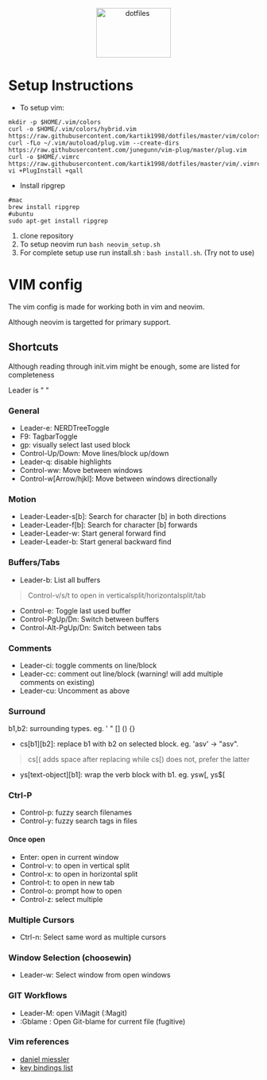 <p align="center"> <img src = "https://cdn-media-1.freecodecamp.org/images/1*RO3AhbppPUFJBZwt3gUW-A.png" alt="dotfiles" width=150 height=100> </p>

# Setup Instructions
* To setup vim:
```shell 
mkdir -p $HOME/.vim/colors
curl -o $HOME/.vim/colors/hybrid.vim https://raw.githubusercontent.com/kartik1998/dotfiles/master/vim/colors/hybrid.vim
curl -fLo ~/.vim/autoload/plug.vim --create-dirs https://raw.githubusercontent.com/junegunn/vim-plug/master/plug.vim
curl -o $HOME/.vimrc https://raw.githubusercontent.com/kartik1998/dotfiles/master/vim/.vimrc
vi +PlugInstall +qall
```
* Install ripgrep
```shell
#mac
brew install ripgrep
#ubuntu
sudo apt-get install ripgrep
```

1. clone repository
2. To setup neovim run ``bash neovim_setup.sh``
3. For complete setup use run install.sh : `bash install.sh`. (Try not to use)

# VIM config
The vim config is made for working both in vim and neovim.

Although neovim is targetted for primary support.

## Shortcuts
Although reading through init.vim might be enough, some are listed for completeness

Leader is " "

### General
* Leader-e: NERDTreeToggle
* F9: TagbarToggle
* gp: visually select last used block
* Control-Up/Down: Move lines/block up/down
* Leader-q: disable highlights
* Control-ww: Move between windows
* Control-w[Arrow/hjkl]: Move between windows directionally

### Motion
* Leader-Leader-s[b]: Search for character [b] in both directions
* Leader-Leader-f[b]: Search for character [b] forwards
* Leader-Leader-w: Start general forward find
* Leader-Leader-b: Start general backward find


### Buffers/Tabs
* Leader-b: List all buffers

> Control-v/s/t to open in verticalsplit/horizontalsplit/tab

* Control-e: Toggle last used buffer
* Control-PgUp/Dn: Switch between buffers
* Control-Alt-PgUp/Dn: Switch between tabs

### Comments
* Leader-ci: toggle comments on line/block
* Leader-cc: comment out line/block (warning! will add multiple comments on existing)
* Leader-cu: Uncomment as above

### Surround
b1,b2: surrounding types. eg. ' " [] () {}
* cs[b1][b2]: replace b1 with b2 on selected block. eg. 'asv' -> "asv".

> cs[( adds space after replacing while cs[) does not, prefer the latter

* ys[text-object][b1]: wrap the verb block with b1. eg. ysw[, ys$[

### Ctrl-P
* Control-p: fuzzy search filenames
* Control-y: fuzzy search tags in files

#### Once open
* Enter: open in current window
* Control-v: to open in vertical split
* Control-x: to open in horizontal split
* Control-t: to open in new tab
* Control-o: prompt how to open
* Control-z: select multiple

### Multiple Cursors
* Ctrl-n: Select same word as multiple cursors

### Window Selection (choosewin)
* Leader-w: Select window from open windows


### GIT Workflows

* Leader-M: open ViMagit (:Magit)
* :Gblame : Open Git-blame for current file (fugitive)

### Vim references
* [daniel miessler](https://danielmiessler.com/study/vim/)
* [key bindings list](https://hea-www.harvard.edu/~fine/Tech/vi.html)

